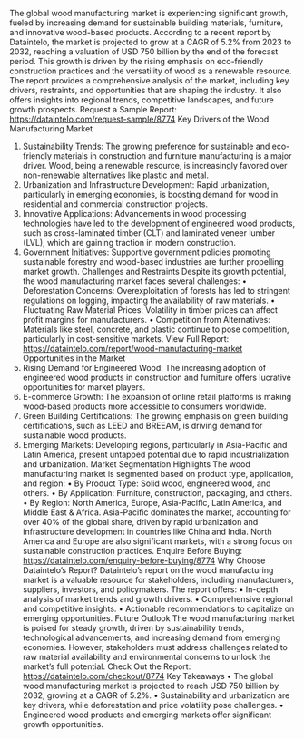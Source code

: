 The global wood manufacturing market is experiencing significant growth, fueled by increasing demand for sustainable building materials, furniture, and innovative wood-based products. According to a recent report by Dataintelo, the market is projected to grow at a CAGR of 5.2% from 2023 to 2032, reaching a valuation of USD 750 billion by the end of the forecast period. This growth is driven by the rising emphasis on eco-friendly construction practices and the versatility of wood as a renewable resource.
The report provides a comprehensive analysis of the market, including key drivers, restraints, and opportunities that are shaping the industry. It also offers insights into regional trends, competitive landscapes, and future growth prospects.
Request a Sample Report: https://dataintelo.com/request-sample/8774
Key Drivers of the Wood Manufacturing Market
1.	Sustainability Trends: The growing preference for sustainable and eco-friendly materials in construction and furniture manufacturing is a major driver. Wood, being a renewable resource, is increasingly favored over non-renewable alternatives like plastic and metal.
2.	Urbanization and Infrastructure Development: Rapid urbanization, particularly in emerging economies, is boosting demand for wood in residential and commercial construction projects.
3.	Innovative Applications: Advancements in wood processing technologies have led to the development of engineered wood products, such as cross-laminated timber (CLT) and laminated veneer lumber (LVL), which are gaining traction in modern construction.
4.	Government Initiatives: Supportive government policies promoting sustainable forestry and wood-based industries are further propelling market growth.
Challenges and Restraints
Despite its growth potential, the wood manufacturing market faces several challenges:
•	Deforestation Concerns: Overexploitation of forests has led to stringent regulations on logging, impacting the availability of raw materials.
•	Fluctuating Raw Material Prices: Volatility in timber prices can affect profit margins for manufacturers.
•	Competition from Alternatives: Materials like steel, concrete, and plastic continue to pose competition, particularly in cost-sensitive markets.
View Full Report: https://dataintelo.com/report/wood-manufacturing-market
Opportunities in the Market
1.	Rising Demand for Engineered Wood: The increasing adoption of engineered wood products in construction and furniture offers lucrative opportunities for market players.
2.	E-commerce Growth: The expansion of online retail platforms is making wood-based products more accessible to consumers worldwide.
3.	Green Building Certifications: The growing emphasis on green building certifications, such as LEED and BREEAM, is driving demand for sustainable wood products.
4.	Emerging Markets: Developing regions, particularly in Asia-Pacific and Latin America, present untapped potential due to rapid industrialization and urbanization.
Market Segmentation Highlights
The wood manufacturing market is segmented based on product type, application, and region:
•	By Product Type: Solid wood, engineered wood, and others.
•	By Application: Furniture, construction, packaging, and others.
•	By Region: North America, Europe, Asia-Pacific, Latin America, and Middle East & Africa.
Asia-Pacific dominates the market, accounting for over 40% of the global share, driven by rapid urbanization and infrastructure development in countries like China and India. North America and Europe are also significant markets, with a strong focus on sustainable construction practices.
Enquire Before Buying: https://dataintelo.com/enquiry-before-buying/8774
Why Choose Dataintelo’s Report?
Dataintelo’s report on the wood manufacturing market is a valuable resource for stakeholders, including manufacturers, suppliers, investors, and policymakers. The report offers:
•	In-depth analysis of market trends and growth drivers.
•	Comprehensive regional and competitive insights.
•	Actionable recommendations to capitalize on emerging opportunities.
Future Outlook
The wood manufacturing market is poised for steady growth, driven by sustainability trends, technological advancements, and increasing demand from emerging economies. However, stakeholders must address challenges related to raw material availability and environmental concerns to unlock the market’s full potential.
Check Out the Report: https://dataintelo.com/checkout/8774
Key Takeaways
•	The global wood manufacturing market is projected to reach USD 750 billion by 2032, growing at a CAGR of 5.2%.
•	Sustainability and urbanization are key drivers, while deforestation and price volatility pose challenges.
•	Engineered wood products and emerging markets offer significant growth opportunities.
